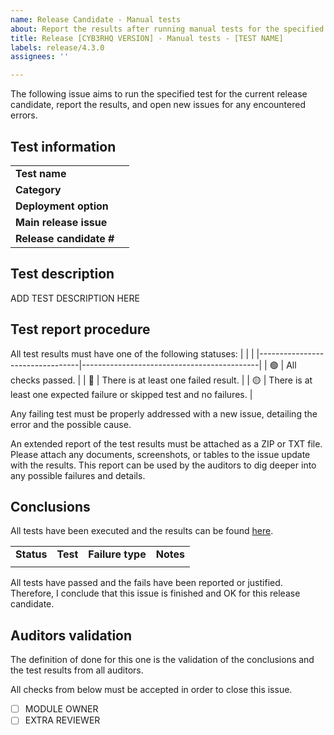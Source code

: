 ```yaml
---
name: Release Candidate - Manual tests
about: Report the results after running manual tests for the specified release.
title: Release [CYB3RHQ VERSION] - Manual tests - [TEST NAME]
labels: release/4.3.0
assignees: ''

---
```


The following issue aims to run the specified test for the current release candidate, report the results, and open new issues for any encountered errors.

## Test information
|                         |                                            |
|-------------------------|--------------------------------------------|
| **Test name**           |                                            |
| **Category**            |                                            |
| **Deployment option**   |                                            |
| **Main release issue**  |                                            |
| **Release candidate #** |                                            |

## Test description
ADD TEST DESCRIPTION HERE

## Test report procedure

All test results must have one of the following statuses: 
|                                  |                                            |
|---------------------------------|--------------------------------------------|
| :green_circle:  | All checks passed. |
| :red_circle:  | There is at least one failed result. |
| :yellow_circle:  | There is at least one expected failure or skipped test and no failures. |

Any failing test must be properly addressed with a new issue, detailing the error and the possible cause. 

An extended report of the test results must be attached as a ZIP or TXT file. Please attach any documents, screenshots, or tables to the issue update with the results. This report can be used by the auditors to dig deeper into any possible failures and details.

## Conclusions

All tests have been executed and the results can be found [here]().

|                |             |                     |                |
|----------------|-------------|---------------------|----------------|
| **Status**     | **Test**    | **Failure type**    | **Notes**      |
|                |             |                     |                |

All tests have passed and the fails have been reported or justified. Therefore, I conclude that this issue is finished and OK for this release candidate.

## Auditors validation
The definition of done for this one is the validation of the conclusions and the test results from all auditors.

All checks from below must be accepted in order to close this issue.

- [ ] MODULE OWNER
- [ ] EXTRA REVIEWER

